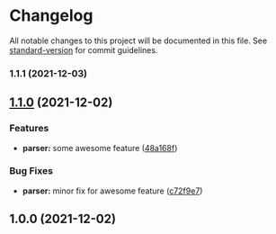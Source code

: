 # Changelog

All notable changes to this project will be documented in this file. See [standard-version](https://github.com/conventional-changelog/standard-version) for commit guidelines.

### 1.1.1 (2021-12-03)

## [1.1.0](https://github.com/amje/gh-actions-playground/compare/v1.0.0...v1.1.0) (2021-12-02)


### Features

* **parser:** some awesome feature ([48a168f](https://github.com/amje/gh-actions-playground/commit/48a168f876ee293608caae91ca5905253b8273d0))


### Bug Fixes

* **parser:** minor fix for awesome feature ([c72f9e7](https://github.com/amje/gh-actions-playground/commit/c72f9e76b9b15659ed29355ba653ca0f6e9153c9))

## 1.0.0 (2021-12-02)
